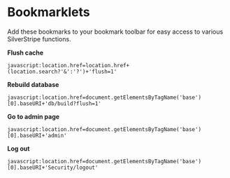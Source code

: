 # Bookmarklets

Add these bookmarks to your bookmark toolbar for easy access to various SilverStripe functions.

**Flush cache**

	
	javascript:location.href=location.href+(location.search?'&':'?')+'flush=1'


**Rebuild database**

	
	javascript:location.href=document.getElementsByTagName('base')[0].baseURI+'db/build?flush=1'


**Go to admin page**

	
	javascript:location.href=document.getElementsByTagName('base')[0].baseURI+'admin'


**Log out**

	
	javascript:location.href=document.getElementsByTagName('base')[0].baseURI+'Security/logout'


